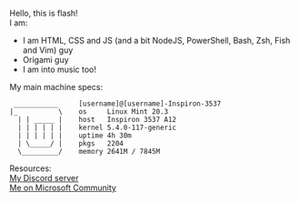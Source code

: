 Hello, this is flash! <br>
I am: <br>
- I am HTML, CSS and JS (and a bit NodeJS, PowerShell, Bash, Zsh, Fish and Vim) guy
- Origami guy
- I am into music too!

My main machine specs:
```
 ___________     [username]@[username]-Inspiron-3537
|_          \    os     Linux Mint 20.3
  | | _____ |    host   Inspiron 3537 A12
  | | | | | |    kernel 5.4.0-117-generic
  | | | | | |    uptime 4h 30m
  | \_____/ |    pkgs   2204
  \_________/    memory 2641M / 7845M
```
Resources: <br>
[My Discord server](https://discord.gg/r3F5S9hAMr)<br>
[Me on Microsoft Community](https://answers.microsoft.com/en-us/profile/88200ed7-8a78-47e6-9d65-4251906b13b9)
